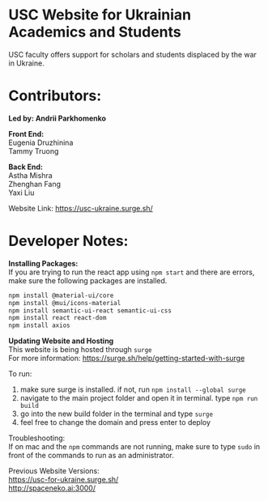 # USC Website for Ukrainian Academics and Students
USC faculty offers support for scholars and students displaced by the war in Ukraine.

# Contributors: 
**Led by: Andrii Parkhomenko**  
  
**Front End:**  
Eugenia Druzhinina  
Tammy Truong  
  
**Back End:**  
Astha Mishra  
Zhenghan Fang  
Yaxi Liu  

Website Link: https://usc-ukraine.surge.sh/ 

# Developer Notes: 
**Installing Packages:**  
If you are trying to run the react app using `npm start` and there are errors, make sure the following packages are installed.

```sh
npm install @material-ui/core
npm install @mui/icons-material
npm install semantic-ui-react semantic-ui-css
npm install react react-dom
npm install axios
```   

**Updating Website and Hosting**  
This website is being hosted through `surge`  
For more information: https://surge.sh/help/getting-started-with-surge  

To run:
1. make sure surge is installed. if not, run `npm install --global surge`  
2. navigate to the main project folder and open it in terminal. type `npm run build`  
3. go into the new build folder in the terminal and type `surge`  
4. feel free to change the domain and press enter to deploy  

Troubleshooting:  
If on mac and the `npm` commands are not running, make sure to type `sudo` in front of the commands to run as an administrator.  

Previous Website Versions:  
https://usc-for-ukraine.surge.sh/  
http://spaceneko.ai:3000/  

